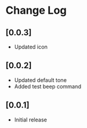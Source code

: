 # Change Log

## [0.0.3]

- Updated icon

## [0.0.2]

- Updated default tone
- Added test beep command

## [0.0.1]

- Initial release
